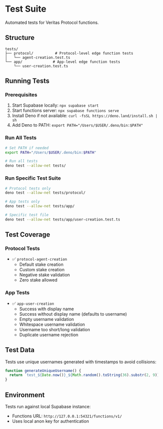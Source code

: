 # Test Suite

Automated tests for Veritas Protocol functions.

## Structure

```
tests/
├── protocol/          # Protocol-level edge function tests
│   └── agent-creation.test.ts
└── app/              # App-level edge function tests
    └── user-creation.test.ts
```

## Running Tests

### Prerequisites
1. Start Supabase locally: `npx supabase start`
2. Start functions server: `npx supabase functions serve`
3. Install Deno if not available: `curl -fsSL https://deno.land/install.sh | sh`
4. Add Deno to PATH: `export PATH="/Users/$USER/.deno/bin:$PATH"`

### Run All Tests
```bash
# Set PATH if needed
export PATH="/Users/$USER/.deno/bin:$PATH"

# Run all tests
deno test --allow-net tests/
```

### Run Specific Test Suite
```bash
# Protocol tests only
deno test --allow-net tests/protocol/

# App tests only  
deno test --allow-net tests/app/

# Specific test file
deno test --allow-net tests/app/user-creation.test.ts
```

## Test Coverage

### Protocol Tests
- ✅ `protocol-agent-creation`
  - Default stake creation
  - Custom stake creation  
  - Negative stake validation
  - Zero stake allowed

### App Tests
- ✅ `app-user-creation`
  - Success with display name
  - Success without display name (defaults to username)
  - Empty username validation
  - Whitespace username validation
  - Username too short/long validation
  - Duplicate username rejection

## Test Data

Tests use unique usernames generated with timestamps to avoid collisions:
```typescript
function generateUniqueUsername() {
  return `test_${Date.now()}_${Math.random().toString(36).substr(2, 9)}`
}
```

## Environment

Tests run against local Supabase instance:
- Functions URL: `http://127.0.0.1:54321/functions/v1/`
- Uses local anon key for authentication